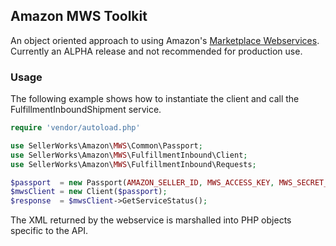 ## Amazon MWS Toolkit
An object oriented approach to using Amazon's [Marketplace Webservices](http://mws.amazon.com).  Currently an ALPHA release and not recommended for production use.

### Usage

The following example shows how to instantiate the client and call the FulfillmentInboundShipment service.

```php
require 'vendor/autoload.php'

use SellerWorks\Amazon\MWS\Common\Passport;
use SellerWorks\Amazon\MWS\FulfillmentInbound\Client;
use SellerWorks\Amazon\MWS\FulfillmentInbound\Requests;

$passport  = new Passport(AMAZON_SELLER_ID, MWS_ACCESS_KEY, MWS_SECRET_KEY, OPTIONAL_MWS_AUTH_TOKEN);
$mwsClient = new Client($passport);
$response  = $mwsClient->GetServiceStatus();
```
The XML returned by the webservice is marshalled into PHP objects specific to the API.
